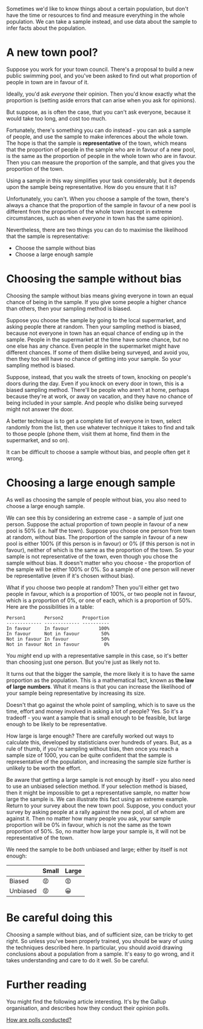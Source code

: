 Sometimes we'd like to know things about a certain population, but don't have the time or resources to find and measure everything in the whole population. We can take a sample instead, and use data about the sample to infer facts about the population.

# A new town pool?

Suppose you work for your town council. There's a proposal to build a new public swimming pool, and you've been asked to find out what proportion of people in town are in favour of it.

Ideally, you'd ask *everyone* their opinion. Then you'd know exactly what the proportion is (setting aside errors that can arise when you ask for opinions).

But suppose, as is often the case, that you can't ask everyone, because it would take too long, and cost too much.

Fortunately, there's something you can do instead - you can ask a sample of people, and use the sample to make inferences about the whole town. The hope is that the sample is **representative** of the town, which means that the proportion of people in the sample who are in favour of a new pool, is the same as the proportion of people in the whole town who are in favour. Then you can measure the proportion of the sample, and that gives you the proportion of the town.

Using a sample in this way simplifies your task considerably, but it depends upon the sample being representative. How do you ensure that it is?

Unfortunately, you can't. When you choose a sample of the town, there's always a chance that the proportion of the sample in favour of a new pool is different from the proportion of the whole town (except in extreme circumstances, such as when *everyone* in town has the same opinion).

Nevertheless, there are two things you can do to maximise the likelihood that the sample is representative:

- Choose the sample without bias
- Choose a large enough sample

# Choosing the sample without bias

Choosing the sample without bias means giving everyone in town an equal chance of being in the sample. If you give some people a higher chance than others, then your sampling method is biased.

Suppose you choose the sample by going to the local supermarket, and asking people there at random. Then your sampling method is biased, because not everyone in town has an equal chance of ending up in the sample. People in the supermarket at the time have some chance, but no one else has any chance. Even people in the supermarket might have different chances. If some of them dislike being surveyed, and avoid you, then they too will have no chance of getting into your sample. So your sampling method is biased.

Suppose, instead, that you walk the streets of town, knocking on people's doors during the day. Even if you knock on every door in town, this is a biased sampling method. There'll be people who aren't at home, perhaps because they're at work, or away on vacation, and they have no chance of being included in your sample. And people who dislike being surveyed might not answer the door.

A better technique is to get a complete list of everyone in town, select randomly from the list, then use whatever technique it takes to find and talk to those people (phone them, visit them at home, find them in the supermarket, and so on).

It can be difficult to choose a sample without bias, and people often get it wrong.

# Choosing a large enough sample

As well as choosing the sample of people without bias, you also need to choose a large enough sample.

We can see this by considering an extreme case - a sample of just one person. Suppose the actual proportion of town people in favour of a new pool is 50% (i.e. half the town). Suppose you choose one person from town at random, without bias. The proportion of the sample in favour of a new pool is either 100% (if this person is in favour) or 0% (if this person is not in favour), neither of which is the same as the proportion of the town. So your sample is not representative of the town, even though you chose the sample without bias. It doesn't matter who you choose - the proportion of the sample will be either 100% or 0%. So a sample of one person will never be representative (even if it's chosen without bias).

What if you choose two people at random? Then you'll either get two people in favour, which is a proportion of 100%, or two people not in favour, which is a proportion of 0%, or one of each, which is a proportion of 50%. Here are the possibilities in a table:

```
Person1       Person2       Proportion
------------- ------------- ----------
In favour     In favour           100%
In favour     Not in favour        50%
Not in favour In favour            50%
Not in favour Not in favour         0%
```

You *might* end up with a representative sample in this case, so it's better than choosing just one person. But you're just as likely not to.

It turns out that the bigger the sample, the more likely it is to have the same proportion as the population. This is a mathematical fact, known as **the law of large numbers**. What it means is that you can increase the likelihood of your sample being representative by increasing its size.

Doesn't that go against the whole point of sampling, which is to save us the time, effort and money involved in asking a lot of people? Yes. So it's a tradeoff - you want a sample that is small enough to be feasible, but large enough to be likely to be representative. 

How large is large enough? There are carefully worked out ways to calculate this, developed by statisticians over hundreds of years. But, as a rule of thumb, if you're sampling without bias, then once you reach a sample size of 1000, you can be quite confident that the sample is representative of the population, and increasing the sample size further is unlikely to be worth the effort.

Be aware that getting a large sample is not enough by itself - you also need to use an unbiased selection method. If your selection method is biased, then it might be impossible to get a representative sample, no matter how large the sample is. We can illustrate this fact using an extreme example. Return to your survey about the new town pool. Suppose, you conduct your survey by asking people at a rally against the new pool, all of whom are against it. Then no matter how many people you ask, your sample proportion will be 0% in favour, which is not the same as the town proportion of 50%. So, no matter how large your sample is, it will not be representative of the town.

We need the sample to be *both* unbiased and large; either by itself is not enough:

|          | Small     | Large     |
|----------|-----------|-----------|
| Biased   | &#128545; | &#128545; |
| Unbiased | &#128545; | &#128512; |

# Be careful doing this

Choosing a sample without bias, and of sufficient size, can be tricky to get right. So unless you've been properly trained, you should be wary of using the techniques described here. In particular, you should avoid drawing conclusions about a population from a sample. It's easy to go wrong, and it takes understanding and care to do it well. So be careful.

# Further reading

You might find the following article interesting. It's by the Gallup organisation, and describes how they conduct their opinion polls.

[How are polls conducted?](https://media.gallup.com/PDF/FAQ/HowArePolls.pdf)